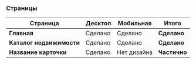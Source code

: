 ### Страницы

| Страница | Десктоп | Мобильная | Итого |
| ------ | ------ | ------ | ------ |
| **Главная** | Сделано | Сделано | **Сделано** |
| **Каталог недвижимости** | Сделано | Сделано | **Сделано** |
| **Название карточки** | Сделано | Нет дизайна | **Частично** |
